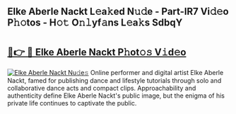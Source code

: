## Elke Aberle Nackt L𝚎a𝚔ed N𝚞𝚍e - Part-lR7 Vi𝚍𝚎o P𝚑𝚘tos - H𝚘𝚝 O𝚗𝚕yf𝚊ns L𝚎a𝚔s SdbqY

# <h2><a href="http://kfem5c.oniu.top/?m=Elke+Aberle+Nackt">🔗👉 🔴 Elke Aberle Nackt P𝚑ot𝚘𝚜 V𝚒d𝚎o</a></h2>

[![Elke Aberle Nackt Nu𝚍e𝚜](https://i.imgur.com/0qMVB7G.gif)](http://kfem5c.oniu.top/?m=Elke+Aberle+Nackt)
Online performer and digital artist Elke Aberle Nackt, famed for publishing dance and lifestyle tutorials through solo and collaborative dance acts and compact clips. Approachability and authenticity define Elke Aberle Nackt's public image, but the enigma of his private life continues to captivate the public.  
